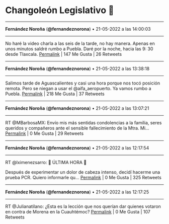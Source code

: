# Changoleón Legislativo 🙈
*****
**Fernández Noroña** (**@fernandeznorona**) • 21-05-2022 a las 14:00:03
*****
No haré la video charla a las seis de la tarde, no hay manera. Apenas en unos minutos saldré rumbo a Puebla. Daré por la noche, hacia las 9: 30 desde Tlaxcala.
[Permalink](https://twitter.com/fernandeznorona/status/1528133548510543872) | 147 Me Gusta | 26 Retweets
*****
**Fernández Noroña** (**@fernandeznorona**) • 21-05-2022 a las 13:38:18
*****
Salimos tarde de Aguascalientes y casi una hora porque nos tocó posición remota. Pero se niegan a usar el @aifa_aeropuerto. Ya vamos rumbo a Puebla.
[Permalink](https://twitter.com/fernandeznorona/status/1528128075057180672) | 218 Me Gusta | 37 Retweets
*****
**Fernández Noroña** (**@fernandeznorona**) • 21-05-2022 a las 13:07:21
*****
RT @MBarbosaMX: Envío mis más sentidas condolencias a la familia, seres queridos y compañeros ante el sensible fallecimiento de la Mtra. Mi…
[Permalink](https://twitter.com/fernandeznorona/status/1528120285827768321) | 0 Me Gusta | 29 Retweets
*****
**Fernández Noroña** (**@fernandeznorona**) • 21-05-2022 a las 12:17:54
*****
RT @lximenezsarro: 🚨 ÚLTIMA HORA 🚨


Después de experimentar un dolor de cabeza intenso, decidí hacerme una prueba PCR. Quiero informarle qu…
[Permalink](https://twitter.com/fernandeznorona/status/1528107840979673088) | 0 Me Gusta | 325 Retweets
*****
**Fernández Noroña** (**@fernandeznorona**) • 21-05-2022 a las 12:17:25
*****
RT @Julianatilano: ¿Esta es la lección que nos querían dar quienes votaron en contra de Morena en la Cuauhtémoc?
[Permalink](https://twitter.com/fernandeznorona/status/1528107717352517632) | 0 Me Gusta | 107 Retweets